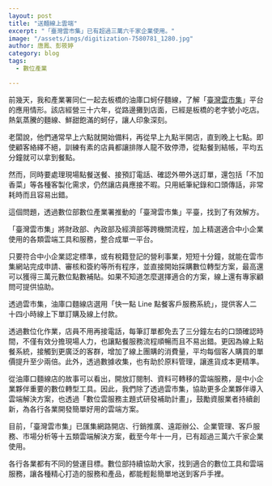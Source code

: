 ```yaml
---
layout: post
title: "送麵線上雲端"
excerpt: "「臺灣雲市集」已有超過三萬六千家企業使用。"
image: "/assets/imgs/digitization-7580781_1280.jpg"
author: 唐鳳、彭筱婷
category: blog
tags:
  - 數位產業

---
```


前幾天，我和產業署同仁一起去板橋的油庫口蚵仔麵線，了解「[臺灣雲市集](https://www.tcloud.gov.tw/)」平台的應用情形。該店經營三十六年，從路邊攤到店面，已經是板橋的老字號小吃店。熱氣蒸騰的麵線、鮮甜飽滿的蚵仔，讓人印象深刻。

老闆說，他們通常早上六點就開始備料，再從早上九點半開店，直到晚上七點。即使顧客絡繹不絕，訓練有素的店員都讓排隊人龍不致停滯，從點餐到結帳，平均五分鐘就可以拿到餐點。

然而，同時要處理現場點餐送餐、接預訂電話、確認外帶外送訂單，還包括「不加香菜」等各種客製化需求，仍然讓店員應接不暇。只用紙筆紀錄和口頭傳話，非常耗時而且容易出錯。

這個問題，透過數位部數位產業署推動的「臺灣雲市集」平臺，找到了有效解方。

「臺灣雲市集」將財政部、內政部及經濟部等跨機關流程，加上精選適合中小企業使用的各類雲端工具和服務，整合成單一平台。

只要符合中小企業認定標準，或有稅籍登記的營利事業，短短十分鐘，就能在雲市集網站完成申請、審核和簽約等所有程序，並直接開始採購數位轉型方案，最高還可以獲得三萬元數位點數補貼。如果不知道怎麼選擇適合的方案，線上還有專家顧問可提供協助。

透過雲市集，油庫口麵線店選用「快一點 Line 點餐客戶服務系統」，提供客人二十四小時線上下單訂購及線上付款。

透過數位化作業，店員不用再接電話，每筆訂單都免去了三分鐘左右的口頭確認時間，不僅有效分擔現場人力，也讓點餐服務流程順暢而且不易出錯。更因為線上點餐系統，接觸到更廣泛的客群，增加了線上團購的消費量，平均每個客人購買的單價提升至少兩倍。此外，透過數據收集，也有助於原料管理，讓進貨成本更精準。

從油庫口麵線店的故事可以看出，開放訂閱制、資料可轉移的雲端服務，是中小企業夥伴重要的數位轉型工具。因此，我們除了透過雲市集，協助更多企業夥伴導入雲端解決方案，也透過「數位雲服務主題式研發補助計畫」，鼓勵資服業者持續創新，為各行各業開發簡單好用的雲端方案。

目前，「臺灣雲市集」已匯集網路開店、行銷推廣、遠距辦公、企業管理、客戶服務、市場分析等十五類雲端解決方案，截至今年十一月，已有超過三萬六千家企業使用。

各行各業都有不同的營運目標。數位部持續協助大家，找到適合的數位工具和雲端服務，讓各種精心打造的服務和產品，都能輕鬆簡單地送到客戶手裡。
